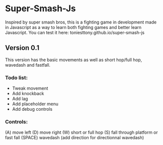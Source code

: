 # Super-Smash-Js
Inspired by super smash bros, this is a fighting game in development made in Javascript as a way to learn both fighting games and better learn Javascript. You can test it here: toniesttony.github.io/super-smash-js


## Version 0.1
This version has the basic movements as well as short hop/full hop, wavedash and fastfall.

### Todo list:
- Tweak movement
- Add knockback
- Add lag
- Add placeholder menu
- Add debug controls

### Controls:

(A) move left
(D) move right
(W) short or full hop
(S) fall through platform or fast fall
(SPACE) wavedash (add direction for directionnal wavedash)

